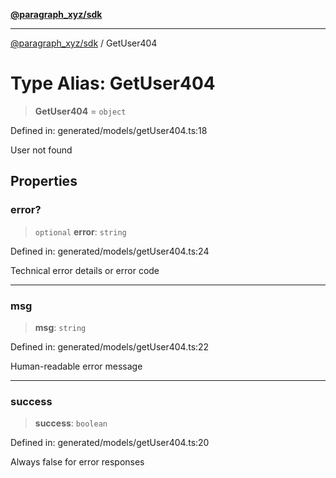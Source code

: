 [**@paragraph_xyz/sdk**](../README.md)

***

[@paragraph_xyz/sdk](../README.md) / GetUser404

# Type Alias: GetUser404

> **GetUser404** = `object`

Defined in: generated/models/getUser404.ts:18

User not found

## Properties

### error?

> `optional` **error**: `string`

Defined in: generated/models/getUser404.ts:24

Technical error details or error code

***

### msg

> **msg**: `string`

Defined in: generated/models/getUser404.ts:22

Human-readable error message

***

### success

> **success**: `boolean`

Defined in: generated/models/getUser404.ts:20

Always false for error responses
